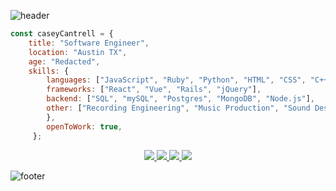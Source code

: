![header](https://capsule-render.vercel.app/api?type=waving&color=0:33C4FF,100:33FFE6&height=175&section=header&text=Casey%20Cantrell&animation=scaleIn&fontSize=40&fontColor=ffffff&fontAlignY=30)
```js
const caseyCantrell = {
    title: "Software Engineer",
    location: "Austin TX",
    age: "Redacted",
    skills: {
        languages: ["JavaScript", "Ruby", "Python", "HTML", "CSS", "C++"],
        frameworks: ["React", "Vue", "Rails", "jQuery"],
        backend: ["SQL", "mySQL", "Postgres", "MongoDB", "Node.js"],
        other: ["Recording Engineering", "Music Production", "Sound Design", "Audio/Video Editing"]
        },
        openToWork: true,
     };
```
<div align="center">
<a href="https://www.linkedin.com/in/cantrellcasey">
<img src="https://img.shields.io/badge/-Casey_Cantrell-blue?style=for-the-badge&logo=Linkedin&logoColor=white&link=https://www.linkedin.com/in/cantrellcasey" /> 
</a> 
<a href="https://www.caseycantrell.com">
<img src="https://img.shields.io/badge/-caseycantrell.com-0487AD?style=for-the-badge&logo=Googlechrome&logoColor=white" />
</a>
<a href="https://www.instagram.com/caseyrells">
<img src="https://img.shields.io/badge/-caseyrells-04A8AD?style=for-the-badge&logo=Instagram&logoColor=white&link=https://www.instagram.com/caseyrells" /> 
</a>
<a href="mailto:cantrellcasey@gmail.com">
<img src="https://img.shields.io/badge/-cantrellcasey@gmail.com-1AB6A3?style=for-the-badge&logo=Gmail&logoColor=white&link=mailto:cantrellcasey@gmail.com" />
</a>

</div>

![footer](https://capsule-render.vercel.app/api?type=waving&color=0:33FFE6,100:33C4FF&height=95&section=footer)
